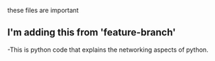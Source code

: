 these files are important

## I'm adding this from 'feature-branch'

-This is python code that explains the networking aspects of python.  